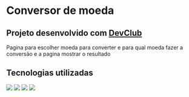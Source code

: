 <h1>Conversor de moeda</h1>
<h2>Projeto desenvolvido com <a href="https://rodolfomori.com.br/devclub/">DevClub</a> </h2>
<p>Pagina para escolher moeda para converter e para qual moeda fazer a conversão e a pagina mostrar o resultado</p>
<h2>Tecnologias utilizadas</h2>
<img src="https://img.shields.io/badge/HTML5-E34F26?style=for-the-badge&logo=html5&logoColor=white"/>
<img src="https://img.shields.io/badge/CSS-239120?&style=for-the-badge&logo=css3&logoColor=white"/>
<img src="https://img.shields.io/badge/JavaScript-F7DF1E?style=for-the-badge&logo=javascript&logoColor=black"/>
<img src="https://github.com/DanielTiozo/Molbra-2.0/blob/main/assets/pagina.gif">
